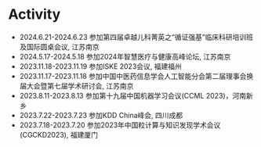# <i class="fas fa-cog fa-spin"></i> Activity
- 2024.6.21-2024.6.23 参加第四届卓越儿科菁英之“循证强基”临床科研培训班及国际圆桌会议, 江苏南京
- 2024.5.17-2024.5.18 参加2024年智慧医疗与健康高峰论坛, 江苏南京
- 2023.11.18-2023.11.19 参加ISKE 2023会议, 福建福州
- 2023.11.17-2023.11.18 参加中国中医药信息学会人工智能分会第二届理事会换届大会暨第七届学术研讨会, 江苏南京
- 2023.8.11-2023.8.13 参加第十九届中国机器学习会议(CCML 2023)，河南新乡
- 2023.7.22-2023.7.23 参加KDD China峰会, 四川成都
- 2023.7.18-2023.7.20 参加2023年中国粒计算与知识发现学术会议(CGCKD2023), 福建厦门
 
